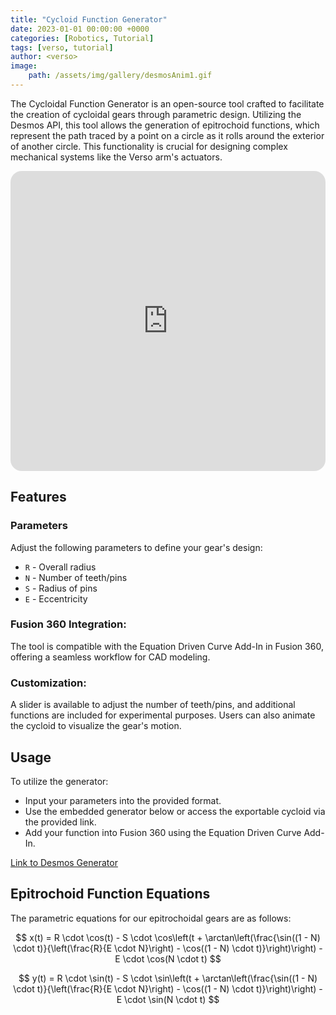 ```yaml
---
title: "Cycloid Function Generator"
date: 2023-01-01 00:00:00 +0000
categories: [Robotics, Tutorial]
tags: [verso, tutorial]
author: <verso>
image: 
    path: /assets/img/gallery/desmosAnim1.gif
---
```


The Cycloidal Function Generator is an open-source tool crafted to facilitate the creation of cycloidal gears through parametric design. Utilizing the Desmos API, this tool allows the generation of epitrochoid functions, which represent the path traced by a point on a circle as it rolls around the exterior of another circle. This functionality is crucial for designing complex mechanical systems like the Verso arm's actuators.

<iframe style="width: 100%; height: 30rem; border-radius: 18px;" scrolling="no" title="desmos" src="https://codepen.io/nikhil-k-v/embed/YzOyYpx?default-tab=" frameborder="no" loading="lazy" allowtransparency="true" allowfullscreen="true">
  See the Pen <a href="https://codepen.io/nikhil-k-v/pen/YzOyYpx">
  desmos</a> by nv (<a href="https://codepen.io/nikhil-k-v">@nikhil-k-v</a>)
  on <a href="https://codepen.io">CodePen</a>.
</iframe>

## Features

### Parameters
Adjust the following parameters to define your gear's design:
- `R` - Overall radius
- `N` - Number of teeth/pins
- `S` - Radius of pins
- `E` - Eccentricity

### Fusion 360 Integration: 
The tool is compatible with the Equation Driven Curve Add-In in Fusion 360, offering a seamless workflow for CAD modeling.
### Customization:
A slider is available to adjust the number of teeth/pins, and additional functions are included for experimental purposes. Users can also animate the cycloid to visualize the gear's motion.

## Usage
To utilize the generator:
- Input your parameters into the provided format.
- Use the embedded generator below or access the exportable cycloid via the provided link.
- Add your function into Fusion 360 using the Equation Driven Curve Add-In.

[Link to Desmos Generator](https://www.desmos.com/calculator/qfcupuubfp)


## Epitrochoid Function Equations

The parametric equations for our epitrochoidal gears are as follows:

$$ x(t) = R \cdot \cos(t) - S \cdot \cos\left(t + \arctan\left(\frac{\sin((1 - N) \cdot t)}{\left(\frac{R}{E \cdot N}\right) - \cos((1 - N) \cdot t)}\right)\right) - E \cdot \cos(N \cdot t) $$

$$ y(t) = R \cdot \sin(t) - S \cdot \sin\left(t + \arctan\left(\frac{\sin((1 - N) \cdot t)}{\left(\frac{R}{E \cdot N}\right) - \cos((1 - N) \cdot t)}\right)\right) - E \cdot \sin(N \cdot t) $$
